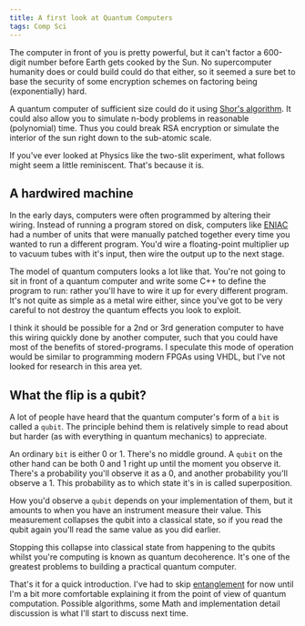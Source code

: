 ```yaml
---
title: A first look at Quantum Computers
tags: Comp Sci
---
```

The computer in front of you is pretty powerful, but it can't factor a 600-digit number before Earth gets cooked by the Sun. No supercomputer humanity does or could build could do that either, so it seemed a sure bet to base the security of some encryption schemes on factoring being (exponentially) hard.
<!--more-->

A quantum computer of sufficient size could do it using [Shor's algorithm](http://en.wikipedia.org/wiki/Shor%27s_algorithm). It could also allow you to simulate n-body problems in reasonable (polynomial) time. Thus you could break RSA encryption or simulate the interior of the sun right down to the sub-atomic scale.

If you've ever looked at Physics like the two-slit experiment, what follows might seem a little reminiscent. That's because it is.

## A hardwired machine
In the early days, computers were often programmed by altering their wiring. Instead of running a program stored on disk, computers like [ENIAC](http://en.wikipedia.org/wiki/ENIAC) had a number of units that were manually patched together every time you wanted to run a different program. You'd wire a floating-point multiplier up to vacuum tubes with it's input, then wire the output up to the next stage.

The model of quantum computers looks a lot like that. You're not going to sit in front of a quantum computer and write some C++ to define the program to run: rather you'll have to wire it up for every different program. It's not quite as simple as a metal wire either, since you've got to be very careful to not destroy the quantum effects you look to exploit.

I think it should be possible for a 2nd or 3rd generation computer to have this wiring quickly done by another computer, such that you could have most of the benefits of stored-programs. I speculate this mode of operation would be similar to programming modern FPGAs using VHDL, but I've not looked for research in this area yet.

## What the flip is a qubit?
A lot of people have heard that the quantum computer's form of a `bit` is called a `qubit`. The principle behind them is relatively simple to read about but harder (as with everything in quantum mechanics) to appreciate.

An ordinary `bit` is either 0 or 1. There's no middle ground. A `qubit` on the other hand can be both 0 and 1 right up until the moment you observe it. There's a probability you'll observe it as a 0, and another probability you'll observe a 1. This probability as to which state it's in is called superposition.

How you'd observe a `qubit` depends on your implementation of them, but it amounts to when you have an instrument measure their value. This measurement collapses the qubit into a classical state, so if you read the qubit again you'll read the same value as you did earlier.

Stopping this collapse into classical state from happening to the qubits whilst you're computing is known as quantum decoherence. It's one of the greatest problems to building a practical quantum computer.

That's it for a quick introduction. I've had to skip [entanglement](http://en.wikipedia.org/wiki/Quantum_entanglement) for now until I'm a bit more comfortable explaining it from the point of view of quantum computation. Possible algorithms, some Math and implementation detail discussion is what I'll start to discuss next time.

